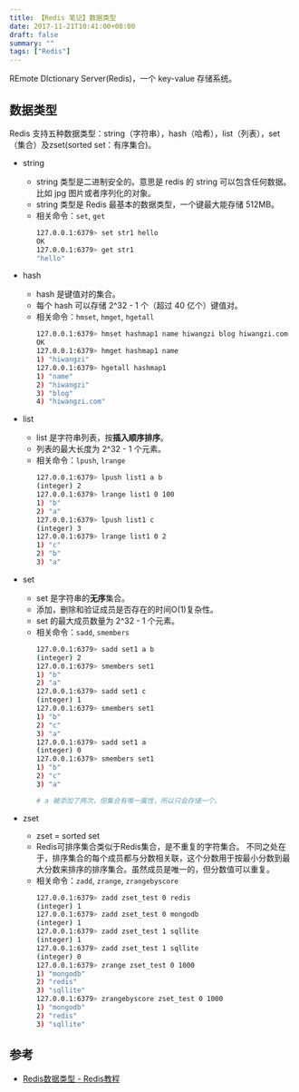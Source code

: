 ```yaml
---
title: 【Redis 笔记】数据类型
date: 2017-11-21T10:41:00+08:00
draft: false
summary: ""
tags: ["Redis"]
---
```


REmote DIctionary Server(Redis)，一个 key-value 存储系统。

## 数据类型

Redis 支持五种数据类型：string（字符串），hash（哈希），list（列表），set（集合）及zset(sorted set：有序集合)。 

* string
    * string 类型是二进制安全的。意思是 redis 的 string 可以包含任何数据。比如 jpg 图片或者序列化的对象。
    * string 类型是 Redis 最基本的数据类型，一个键最大能存储 512MB。 
    * 相关命令：```set```, ```get```
        ```bash
        127.0.0.1:6379> set str1 hello
        OK
        127.0.0.1:6379> get str1
        "hello"
        ```

* hash
    * hash 是键值对的集合。
    * 每个 hash 可以存储 2^32 - 1 个（超过 40 亿个）键值对。
    * 相关命令：```hmset```, ```hmget```, ```hgetall```
        ```bash
        127.0.0.1:6379> hmset hashmap1 name hiwangzi blog hiwangzi.com
        OK
        127.0.0.1:6379> hmget hashmap1 name
        1) "hiwangzi"
        127.0.0.1:6379> hgetall hashmap1
        1) "name"
        2) "hiwangzi"
        3) "blog"
        4) "hiwangzi.com"
        ```

* list
    * list 是字符串列表，按**插入顺序排序**。
    * 列表的最大长度为 2^32 - 1 个元素。
    * 相关命令：```lpush```, ```lrange```
        ```bash
        127.0.0.1:6379> lpush list1 a b
        (integer) 2
        127.0.0.1:6379> lrange list1 0 100
        1) "b"
        2) "a"
        127.0.0.1:6379> lpush list1 c
        (integer) 3
        127.0.0.1:6379> lrange list1 0 2
        1) "c"
        2) "b"
        3) "a"
        ```
* set
    * set 是字符串的**无序**集合。
    * 添加，删除和验证成员是否存在的时间O(1)复杂性。
    * set 的最大成员数量为 2^32 - 1 个元素。
    * 相关命令：```sadd```, ```smembers```
        ```bash
        127.0.0.1:6379> sadd set1 a b
        (integer) 2
        127.0.0.1:6379> smembers set1
        1) "b"
        2) "a"
        127.0.0.1:6379> sadd set1 c
        (integer) 1
        127.0.0.1:6379> smembers set1
        1) "b"
        2) "c"
        3) "a"
        127.0.0.1:6379> sadd set1 a
        (integer) 0
        127.0.0.1:6379> smembers set1
        1) "b"
        2) "c"
        3) "a"

        # a 被添加了两次，但集合有唯一属性，所以只会存储一个。
        ```

* zset
    * zset = sorted set
    * Redis可排序集合类似于Redis集合，是不重复的字符集合。 不同之处在于，排序集合的每个成员都与分数相关联，这个分数用于按最小分数到最大分数来排序的排序集合。虽然成员是唯一的，但分数值可以重复。
    * 相关命令：```zadd```, ```zrange```, ```zrangebyscore```
        ```bash
        127.0.0.1:6379> zadd zset_test 0 redis
        (integer) 1
        127.0.0.1:6379> zadd zset_test 0 mongodb
        (integer) 1
        127.0.0.1:6379> zadd zset_test 1 sqllite
        (integer) 1
        127.0.0.1:6379> zadd zset_test 1 sqllite
        (integer) 0
        127.0.0.1:6379> zrange zset_test 0 1000
        1) "mongodb"
        2) "redis"
        3) "sqllite"
        127.0.0.1:6379> zrangebyscore zset_test 0 1000
        1) "mongodb"
        2) "redis"
        3) "sqllite"
        ```

## 参考
* [Redis数据类型 - Redis教程](http://www.yiibai.com/redis/redis_data_types.html)